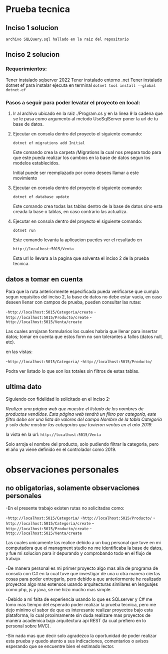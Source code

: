 # Prueba tecnica 

## Inciso 1 solucion 
    archivo SQLQuery.sql hallado en la raiz del repositorio


## Inciso 2 solucion

### Requerimientos:
Tener instalado sqlserver 2022 
Tener instalado entorno .net
Tener instalado dotnet ef
 para instalar ejecuta en terminal `dotnet tool install --global dotnet-ef`

### Pasos a seguir para poder levatar el proyecto en local:

1.  Ir al archivo ubicado en la raiz ./Program.cs y en la linea 9 la cadena que se le pasa como 
    argumento al metodo UseSqlServer poner la url de tu base de datos.

2.  Ejecutar en consola dentro del proyecto el siguiente comando:
    
    `dotnet ef migrations add Initial`

    Este comando crea la carpeta /Migrations la cual nos prepara todo para que este pueda realizar los cambios
    en la base de datos segun los modelos establecidos.

    Initial puede ser reemplazado por como desees llamar a este movimiento

3.  Ejecutar en consola dentro del proyecto el siguiente comando:

    `dotnet ef database update`

    Este comando crea todas las tablas dentro de la base de datos sino esta creada la base o tablas, 
    en caso contrario las actualiza.

3.  Ejecutar en consola dentro del proyecto el siguiente comando:

    `dotnet run`

    Este comando levanta la aplicacion puedes ver el resultado en 
    
    `http://localhost:5015/Venta`

    Esta url lo llevara a la pagina que solventa el inciso 2 de la prueba tecnica.



## datos a tomar en cuenta

Para que la ruta anteriormente especificada pueda verificarse que cumpla segun requisitos 
del inciso 2, la base de datos no debe estar vacia, en caso deseen llenar con campos de prueba, pueden 
consultar las rutas:

-`http://localhost:5015/Categoria/create`
-`http://localhost:5015/Producto/create`
-`http://localhost:5015/Venta/create`

Las cuales arrojaran formularios los cuales habria que llenar para insertar datos; tomar en cuenta que estos
form no son tolerantes a fallos (datos null, etc).

en las vistas:

-`http://localhost:5015/Categoria/`
-`http://localhost:5015/Producto/`

Podra ver listado lo que son los totales sin filtros de estas tablas.

## ultima dato

Siguiendo con fidelidad lo solicitado en el inciso 2:

*_Realizar una página web que muestre el listado de los nombres de productos vendidos. Esta página web tendrá un filtro por categoría, este filtro debe ser una lista de valores del campo Nombre de la tabla Categoria y solo debe mostrar las categorías que tuvieron ventas en el año 2019._*

la vista en la url:
    `http://localhost:5015/Venta`

Solo arroja el nombre del producto, solo pudiendo filtrar la categoria, pero el año ya viene definido en el controlador como 2019.


# observaciones personales 

## no obligatorias, solamente observaciones personales

-En el presente trabajo existen rutas no solicitadas como:

-`http://localhost:5015/Categoria/`
-`http://localhost:5015/Producto/`
-`http://localhost:5015/Categoria/create`
-`http://localhost:5015/Producto/create`
-`http://localhost:5015/Venta/create`

Las cuales unicamente las realice debido a un bug personal que tuve en mi computadora que 
el managment studio no me identificaba la base de datos, y fue mi solucion para ir depurando 
y comprobando todo en el flujo de trabajo.

-De manera personal es mi primer proyecto algo mas alla de programa de consola con C#
en la cual tuve que investigar de una u otra manera ciertas cosas para poder entregarlo, 
pero debido a que anteriormente he realizado proyectos algo mas extensos usando arquitecturas 
similares en lenguajes como php, js y java, se me hizo mucho mas simple.

-Debido a mi falta de experiencia usando lo que es SQLserver y C# me tomo mas tiempo del esperado
poder realizar la prueba tecnica, pero me dejo minimo el sabor de que es interesante realizar proyectos bajo 
esta plataforma, lo cual proximamente sin duda realizare mas proyectos de manera academica bajo arquitectura
api REST (la cual prefiero en lo personal sobre MVC).

-Sin nada mas que decir solo agradezco la oportunidad de poder realizar esta prueba y quedo atento a sus indicaciones,
 comentarios o avisos esperando que se encuentre bien el estimado lector.